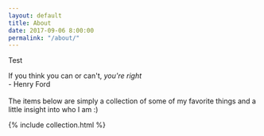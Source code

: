 ```yaml
---
layout: default
title: About
date: 2017-09-06 8:00:00
permalink: "/about/"
---
```


<section id="profile">

<div id="profile-background">Test</div>

<p class="profile-text">
    If you think you can or can't, <i>you're right</i><br>- Henry Ford
    <br><br>
    The items below are simply a collection of some of my favorite things and a little insight into who I am :)
</p>

</section>

{% include collection.html %}
